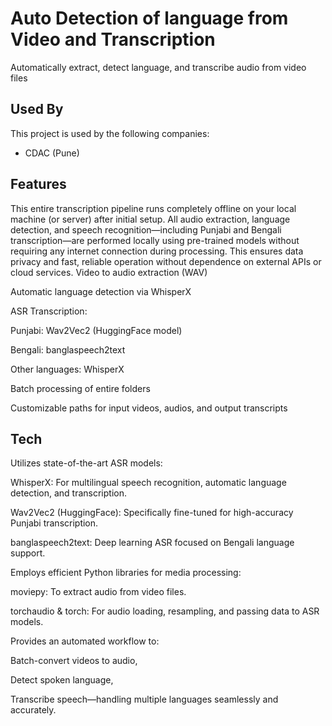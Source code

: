 
# Auto Detection of language from Video and Transcription
Automatically extract, detect language, and transcribe audio from video files


## Used By

This project is used by the following companies:

- CDAC (Pune)


## Features

This entire transcription pipeline runs completely offline on your local machine (or server) after initial setup. All audio extraction, language detection, and speech recognition—including Punjabi and Bengali transcription—are performed locally using pre-trained models without requiring any internet connection during processing. This ensures data privacy and fast, reliable operation without dependence on external APIs or cloud services.
Video to audio extraction (WAV)

Automatic language detection via WhisperX

ASR Transcription:

Punjabi: Wav2Vec2 (HuggingFace model)

Bengali: banglaspeech2text

Other languages: WhisperX

Batch processing of entire folders

Customizable paths for input videos, audios, and output transcripts


## Tech 

Utilizes state-of-the-art ASR models:

WhisperX: For multilingual speech recognition, automatic language detection, and transcription.

Wav2Vec2 (HuggingFace): Specifically fine-tuned for high-accuracy Punjabi transcription.

banglaspeech2text: Deep learning ASR focused on Bengali language support.

Employs efficient Python libraries for media processing:

moviepy: To extract audio from video files.

torchaudio & torch: For audio loading, resampling, and passing data to ASR models.

Provides an automated workflow to:

Batch-convert videos to audio,

Detect spoken language,

Transcribe speech—handling multiple languages seamlessly and accurately.

